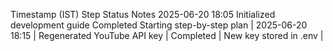 Timestamp (IST)	     Step	                                        Status	                Notes
2025-06-20 18:05	   Initialized development guide	              Completed	            Starting step-by-step plan
| 2025-06-20 18:15 | Regenerated YouTube API key           | Completed  | New key stored in .env             |
